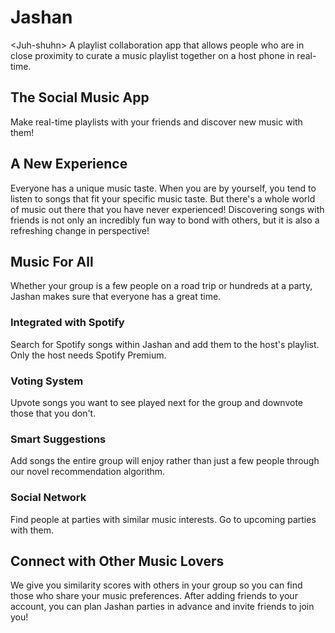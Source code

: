 # Jashan
&lt;Juh-shuhn> A playlist collaboration app that allows people who are in close proximity to curate a music playlist together on a host phone in real-time.


## The Social Music App
Make real-time playlists with your friends and discover new music with them!

## A New Experience
Everyone has a unique music taste. When you are by yourself, you tend to listen to songs that fit your specific music taste. But there's a whole world of music out there that you have never experienced! Discovering songs with friends is not only an incredibly fun way to bond with others, but it is also a refreshing change in perspective!

## Music For All
Whether your group is a few people on a road trip or hundreds at a party, Jashan makes sure that everyone has a great time.

### Integrated with Spotify
Search for Spotify songs within Jashan and add them to the host's playlist. Only the host needs Spotify Premium.

### Voting System
Upvote songs you want to see played next for the group and downvote those that you don't.

### Smart Suggestions
Add songs the entire group will enjoy rather than just a few people through our novel recommendation algorithm.

### Social Network
Find people at parties with similar music interests. Go to upcoming parties with them.

## Connect with Other Music Lovers
We give you similarity scores with others in your group so you can find those who share your music preferences. After adding friends to your account, you can plan Jashan parties in advance and invite friends to join you!

